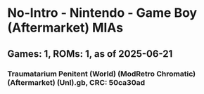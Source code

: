 # No-Intro - Nintendo - Game Boy (Aftermarket) MIAs
## Games: 1, ROMs: 1, as of 2025-06-21

### Traumatarium Penitent (World) (ModRetro Chromatic) (Aftermarket) (Unl).gb, CRC: 50ca30ad

